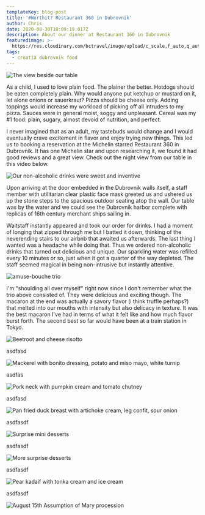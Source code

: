 ```yaml
---
templateKey: blog-post
title: '#Worthit? Restaurant 360 in Dubrovnik'
author: Chris
date: 2020-08-30T10:09:19.017Z
description: About our dinner at Restaurant 360 in Dubrovnik
featuredimage: >-
  https://res.cloudinary.com/bctravel/image/upload/c_scale,f_auto,q_auto,w_1080/v1598782375/Restaurant%20360/IMG_20200815_183454_nzzywe.jpg
tags:
  - croatia dubrovnik food
---
```

![The view beside our table](https://res.cloudinary.com/bctravel/image/upload/c_scale,f_auto,q_auto,w_1080/v1598782375/Restaurant%20360/IMG_20200815_183454_nzzywe.jpg "The view beside our table ")

As a child, I used to love plain food. The plainer the better. Hotdogs should be eaten completely plain. Why would anyone put ketchup or mustard on it, let alone onions or sauerkraut? Pizza should be cheese only. Adding toppings would increase my workload of picking off all intruders to my pizza. Sauces were in general moist, soggy and unpleasant. Cereal was my #1 food: plain, sugary, almost devoid of nutrition, and perfect.

I never imagined that as an adult, my tastebuds would change and I would eventually crave excitement in flavor and enjoy trying new things. This led us to booking a reservation at the Michelin starred Restaurant 360 in Dubrovnik. It has one Michelin star and upon researching it, we found it had good reviews and a great view. Check out the night view from our table in this video below.

<insert video of night view here>

![Our non-alcoholic drinks were sweet and inventive](https://res.cloudinary.com/bctravel/image/upload/c_scale,f_auto,q_auto,w_1080/v1598782416/Restaurant%20360/IMG_20200815_184031_qtq17w.jpg "Our non-alcoholic drinks were sweet and inventive")

Upon arriving at the door embedded in the Dubrovnik walls itself, a staff member with utilitarian clear plastic face mask greeted us and ushered us up the stone steps to the spacious outdoor seating atop the wall. Our table was by the water and we could see the Dubrovnik harbor complete with replicas of 16th century merchant ships sailing in. 

Waitstaff instantly appeared and took our order for drinks. I had a moment of longing that zipped through me but I batted it down, thinking of the neverending stairs to our airbnb that awaited us afterwards. The last thing I wanted was a headache while doing that. Thus we ordered non-alcoholic drinks that turned out delicious and unique. Our sparkling water was refilled every 10 minutes or so, just when it got a quarter of the way depleted. The staff seemed magical in being non-intrusive but instantly attentive. 

![](https://res.cloudinary.com/bctravel/image/upload/c_scale,f_auto,q_auto,w_1080/v1598782410/Restaurant%20360/IMG_20200815_184703_cowxwz.jpg "amuse-bouche trio")

I'm "shoulding all over myself" right now since I don't remember what the trio above consisted of. They were delicious and exciting though. The macaron at the end was actually a savory flavor (i think truffle perhaps?) that melted into our mouths with intensity but also delicacy in texture. It was the best macaron I've had in terms of what it felt like and how much flavor burst forth. The second best so far would have been at a train station in Tokyo. 

![Beetroot and cheese risotto](https://res.cloudinary.com/bctravel/image/upload/c_scale,f_auto,q_auto,w_1080/v1598782415/Restaurant%20360/IMG_20200815_190030_bemwcc.jpg "Beetroot and cheese risotto")

asdfasd

![Mackerel with bonito dressing, potato and miso mayo, white turnip](https://res.cloudinary.com/bctravel/image/upload/c_scale,f_auto,q_auto,w_1080/v1598782422/Restaurant%20360/IMG_20200815_190045_ugra55.jpg "Mackerel with bonito dressing, potato and miso mayo, white turnip")

asdfas

![Pork neck with pumpkin cream and tomato chutney](https://res.cloudinary.com/bctravel/image/upload/c_scale,f_auto,q_auto,w_1080/v1598782418/Restaurant%20360/IMG_20200815_194016_mkw2ze.jpg "Pork neck with pumpkin cream and tomato chutney")

asdfasd

![](https://res.cloudinary.com/bctravel/image/upload/c_scale,f_auto,q_auto,w_1080/v1598782407/Restaurant%20360/IMG_20200815_193948_imxko0.jpg "Pan fried duck breast with artichoke cream, leg confit, sour onion")

asdfasdf

![](https://res.cloudinary.com/bctravel/image/upload/c_scale,f_auto,q_auto,w_1080/v1598782440/Restaurant%20360/IMG_20200815_201237_mpguwz.jpg "Surprise mini desserts")

asdfasdf

![](https://res.cloudinary.com/bctravel/image/upload/c_scale,f_auto,q_auto,w_1080/v1598782437/Restaurant%20360/IMG_20200815_203056_nkm44g.jpg "More surprise desserts")

asdfasdf

![](https://res.cloudinary.com/bctravel/image/upload/c_scale,f_auto,q_auto,w_1080/v1598782426/Restaurant%20360/IMG_20200815_203719_eioxq8.jpg "Pear kadaif with tonka cream and ice cream")

asdfasdf

![](https://res.cloudinary.com/bctravel/image/upload/c_scale,f_auto,q_auto,w_1080/v1598782440/Restaurant%20360/IMG_20200815_203805_my1xht.jpg "August 15th Assumption of Mary procession")
